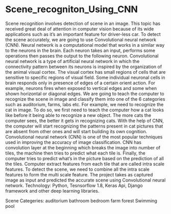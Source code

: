 # Scene_recogniton_Using_CNN
Scene recognition involves detection of scene in an image. This topic has received great deal of attention in computer vision because of its wide applications such as it’s an important feature for driver-less car. To detect the scene accurately, we are going to use Convolutional neural network (CNN). Neural network is a computational model that works in a similar way to the neurons in the brain. Each neuron takes an input, performs some operations then passes the output to the following neuron. Convolutional neural network is a type of artificial neural network in which the connectivity pattern between its neurons is inspired by the organization of the animal visual cortex. The visual cortex has small regions of cells that are sensitive to specific regions of visual field. Some individual neuronal cells in brain responds only in presence of edges of a certain orient action. For example, neurons fires when exposed to vertical edges and some when shown horizontal or diagonal edges. We are going to teach the computer to recognize the scene in image and classify them into one of the 6 categories such as auditorium, farms, labs etc. For example, we need to recognize the cat in image. To do so, we first need to teach the computer how a cat looks like before it being able to recognize a new object. The more cats the computer sees, the better it gets in recognizing cats. With the help of CNN, the computer will start recognizing the patterns present in cat pictures that are absent from other ones and will start building its own cognition. Convolutional neural network (CNN) is one of the most popular techniques used in improving the accuracy of image classification. CNN has convolution layer at the beginning which breaks the image into number of tiles, the machine then tries to predict what each tile is. Finally, the computer tries to predict what’s in the picture based on the prediction of all the tiles. Computer extract features from each tile that are called intra scale features. To detect the scene, we need to combine all the intra scale features to form the multi scale feature.
The project takes as captured image as input and predicted the accurate scene using Convolutional neural network.
Technology: Python, Tesnsorflow 1.8, Keras Api, Django framework and other deep learning libraries.


Scene Categeries:
auditorium
bathroom
bedroom
farm
forest
Swimming pool
